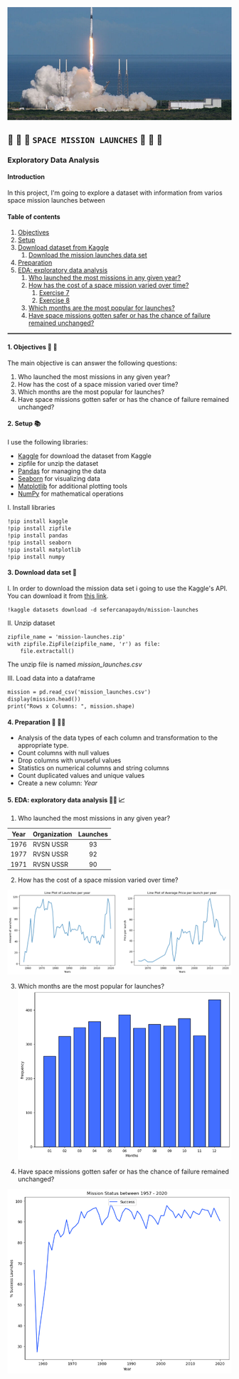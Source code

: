 ![rocket banner](images/space-mission.png "Space mission launches banner")


## :rocket: :rocket: :rocket: `SPACE MISSION LAUNCHES` :rocket: :rocket: :rocket:

### Exploratory Data Analysis

#### Introduction
In this project, I'm going to explore a dataset with information from varios space mission launches between  


#### Table of contents 

<ol>
    <li><a href="#Objectives">Objectives</a></li>
    <li>
        <a href="#Setup">Setup</a>
    </li>
    <li>
        <a href="#Download-dataset">Download dataset from Kaggle</a>
        <ol>
            <li><a href="#download-the-mission-launches-data-set">Download the mission launches data set</a></li>
        </ol>
    <li><a href="#Initial-analysis">Preparation</a></li>
    <li>
        <a href="#Eda">EDA: exploratory data analysis</a>
        <ol>
            <li><a href="#Who-launched-most-mission">Who launched the most missions in any given year?</a></li>
            <li>
                <a href="#How-has-the-cost-space-mission-varied-over-time?">How has the cost of a space mission varied over time?</a>
                <ol>
                    <li><a href="#Exercise-7">Exercise 7</a></li>
                    <li><a href="#Exercise-8">Exercise 8</a></li>
                </ol>
            </li>
             <li><a href="#Which-months-are-the-most-popular-for-launches?">Which months are the most popular for launches?</a></li>
             <li><a href="#Have-space-missions-gotten-safer-or-has-the-chance-of-failure remained-unchanged?">Have space missions gotten safer or has the chance of failure remained unchanged?</a></li>
        </ol>
    </li>
</ol>

<hr style="border:0.5px solid gray">

#### 1. Objectives :dart: :dart:

The main objective is can answer the following questions: 
1. Who launched the most missions in any given year?
2. How has the cost of a space mission varied over time?
3. Which months are the most popular for launches?
4. Have space missions gotten safer or has the chance of failure remained unchanged?

#### 2. Setup :books:

I use the following libraries:

- [Kaggle](https://www.kaggle.com/docs/api) for download the dataset from Kaggle
- zipfile for unzip the dataset
- [Pandas](https://pandas.pydata.org/docs/getting_started/install.html) for managing the data
- [Seaborn](https://seaborn.pydata.org/installing.html) for visualizing data
- [Matplotlib](https://matplotlib.org/stable/install/index.html) for additional plotting tools
- [NumPy](https://numpy.org/install/) for mathematical operations

I. Install libraries
```
!pip install kaggle
!pip install zipfile
!pip install pandas
!pip install seaborn
!pip install matplotlib
!pip install numpy
```


#### 3. Download data set :floppy_disk:

I. In order to download the mission data set i going to use the Kaggle's API. You can download it from [this link](https://www.kaggle.com/datasets/sefercanapaydn/mission-launches).
```
!kaggle datasets download -d sefercanapaydn/mission-launches
```
II. Unzip dataset
```
zipfile_name = 'mission-launches.zip'
with zipfile.ZipFile(zipfile_name, 'r') as file:
    file.extractall()
```
The unzip file is named _mission_launches.csv_

III. Load data into a dataframe
```
mission = pd.read_csv('mission_launches.csv')
display(mission.head())
print("Rows x Columns: ", mission.shape)
```

#### 4. Preparation  :bathtub: :running_woman:
- Analysis of the data types of each column and transformation to the appropriate type.
- Count columns with null values 
- Drop columns with unuseful values
- Statistics on numerical columns and string columns
- Count duplicated values and unique values
- Create a new column: _Year_

#### 5. EDA: exploratory data analysis :female_detective: :chart_with_upwards_trend:

1. Who launched the most missions in any given year?

|Year| Organization | Launches|
|----|--------------|:--------:|
|1976|RVSN USSR|93|
|1977|RVSN USSR|92|
|1971|RVSN USSR|90|


2. How has the cost of a space mission varied over time?

![](images/lineplt-cost.png)

3. Which months are the most popular for launches?
![](images/bar-popular-months.png)

4. Have space missions gotten safer or has the chance of failure remained unchanged?

![](images/plot-safer.png)

